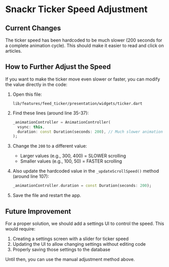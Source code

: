 # Snackr Ticker Speed Adjustment

## Current Changes

The ticker speed has been hardcoded to be much slower (200 seconds for a complete animation cycle). This should make it easier to read and click on articles.

## How to Further Adjust the Speed

If you want to make the ticker move even slower or faster, you can modify the value directly in the code:

1. Open this file:
   ```
   lib/features/feed_ticker/presentation/widgets/ticker.dart
   ```

2. Find these lines (around line 35-37):
   ```dart
   _animationController = AnimationController(
     vsync: this,
     duration: const Duration(seconds: 200), // Much slower animation - hardcoded to 200 seconds
   );
   ```

3. Change the `200` to a different value:
   - Larger values (e.g., 300, 400) = SLOWER scrolling
   - Smaller values (e.g., 100, 50) = FASTER scrolling

4. Also update the hardcoded value in the `_updateScrollSpeed()` method (around line 107):
   ```dart
   _animationController.duration = const Duration(seconds: 200);
   ```

5. Save the file and restart the app.

## Future Improvement

For a proper solution, we should add a settings UI to control the speed. This would require:

1. Creating a settings screen with a slider for ticker speed
2. Updating the UI to allow changing settings without editing code
3. Properly saving those settings to the database

Until then, you can use the manual adjustment method above.
